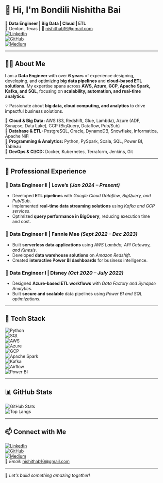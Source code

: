 # 👋 Hi, I'm Bondili Nishitha Bai

**🚀 Data Engineer | Big Data | Cloud | ETL**  
📍 Denton, Texas | 📧 [nishithab16@gmail.com](mailto:nishithab16@gmail.com)  
[![LinkedIn](https://img.shields.io/badge/LinkedIn-Connect-blue?logo=linkedin)](Your_LinkedIn_URL)  
[![GitHub](https://img.shields.io/badge/GitHub-Explore-black?logo=github)](Your_GitHub_URL)  
[![Medium](https://img.shields.io/badge/Medium-Read%20Articles-black?logo=medium)](Your_Medium_URL)  

---

## 👨‍💻 About Me  
I am a **Data Engineer** with over **6 years** of experience designing, developing, and optimizing **big data pipelines** and **cloud-based ETL solutions**. My expertise spans across **AWS, Azure, GCP, Apache Spark, Kafka, and SQL**, focusing on **scalability, automation, and real-time analytics**.  

💡 Passionate about **big data, cloud computing, and analytics** to drive impactful business solutions.  

🔹 **Cloud & Big Data:** AWS (S3, Redshift, Glue, Lambda), Azure (ADF, Synapse, Data Lake), GCP (BigQuery, Dataflow, Pub/Sub)  
🔹 **Database & ETL:** PostgreSQL, Oracle, DynamoDB, Snowflake, Informatica, Apache NiFi  
🔹 **Programming & Analytics:** Python, PySpark, Scala, SQL, Power BI, Tableau  
🔹 **DevOps & CI/CD:** Docker, Kubernetes, Terraform, Jenkins, Git  

---

## 💼 Professional Experience  

### 🔹 Data Engineer II | Lowe’s *(Jan 2024 – Present)*  
- Developed **ETL pipelines** with *Google Cloud Dataflow, BigQuery, and Pub/Sub*.  
- Implemented **real-time data streaming solutions** using *Kafka and GCP services*.  
- Optimized **query performance in BigQuery**, reducing execution time and cost.  

### 🔹 Data Engineer II | Fannie Mae *(Sept 2022 – Dec 2023)*  
- Built **serverless data applications** using *AWS Lambda, API Gateway, and Kinesis*.  
- Developed **data warehouse solutions** on *Amazon Redshift*.  
- Created **interactive Power BI dashboards** for business intelligence.  

### 🔹 Data Engineer I | Disney *(Oct 2020 – July 2022)*  
- Designed **Azure-based ETL workflows** with *Data Factory and Synapse Analytics*.  
- Built **secure and scalable** data pipelines using *Power BI and SQL optimizations*.  

---

## 🚀 Tech Stack  

![Python](https://img.shields.io/badge/Python-3776AB?style=for-the-badge&logo=python&logoColor=white)  
![SQL](https://img.shields.io/badge/SQL-4479A1?style=for-the-badge&logo=postgresql&logoColor=white)  
![AWS](https://img.shields.io/badge/AWS-FF9900?style=for-the-badge&logo=amazonaws&logoColor=white)  
![Azure](https://img.shields.io/badge/Azure-0078D4?style=for-the-badge&logo=microsoftazure&logoColor=white)  
![GCP](https://img.shields.io/badge/GCP-4285F4?style=for-the-badge&logo=googlecloud&logoColor=white)  
![Apache Spark](https://img.shields.io/badge/Spark-FDB515?style=for-the-badge&logo=apache-spark&logoColor=black)  
![Kafka](https://img.shields.io/badge/Kafka-231F20?style=for-the-badge&logo=apachekafka&logoColor=white)  
![Airflow](https://img.shields.io/badge/Airflow-017CEE?style=for-the-badge&logo=apache-airflow&logoColor=white)  
![Power BI](https://img.shields.io/badge/Power%20BI-F2C811?style=for-the-badge&logo=powerbi&logoColor=black)  

---

## 📊 GitHub Stats  
![GitHub Stats](https://github-readme-stats.vercel.app/api?username=YourGitHubUsername&show_icons=true&theme=dark)  
![Top Langs](https://github-readme-stats.vercel.app/api/top-langs/?username=YourGitHubUsername&layout=compact&theme=dark)  

---

## 📫 Connect with Me  
[![LinkedIn](https://img.shields.io/badge/LinkedIn-Connect-blue?logo=linkedin)](Your_LinkedIn_URL)  
[![GitHub](https://img.shields.io/badge/GitHub-Explore-black?logo=github)](Your_GitHub_URL)  
[![Medium](https://img.shields.io/badge/Medium-Read%20Articles-black?logo=medium)](Your_Medium_URL)  
📧 *Email:* [nishithab16@gmail.com](mailto:nishithab16@gmail.com)  

---

🚀 *Let's build something amazing together!*
